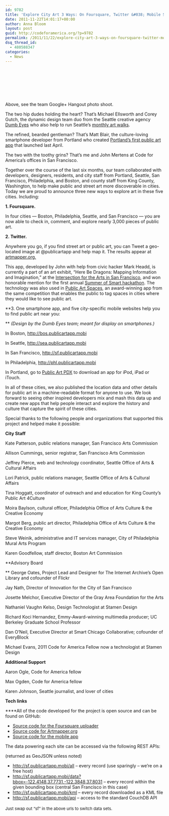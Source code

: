 ```yaml
---
id: 9782
title: 'Explore City Art 3 Ways: On Foursquare, Twitter &#038; Mobile Sites'
date: 2011-11-22T14:01:17+00:00
author: Anna Bloom
layout: post
guid: http://codeforamerica.org/?p=9782
permalink: /2011/11/22/explore-city-art-3-ways-on-foursquare-twitter-mobile-sites/
dsq_thread_id:
  - 480588347
categories:
  - News
---
```

[<img class="alignleft size-large wp-image-9803" title="art-app-team-hangout3" src="http://codeforamerica.org/wp-content/uploads/2011/11/art-app-team-hangout3-1024x246.jpg" alt="" />](http://codeforamerica.org/wp-content/uploads/2011/11/art-app-team-hangout3.jpg)

&nbsp;

&nbsp;

&nbsp;

Above, see the team Google+ Hangout photo shoot.

The two hip dudes holding the heart? That&#8217;s Michael Ellsworth and Corey Gutch, the dynamic design team duo from the Seattle creative agency [Dumb Eyes](http://www.dumbeyes.com/) who also help to run Seattle&#8217;s [monthly art walks](http://seattleartwalks.org/).

The refined, bearded gentleman? That&#8217;s Matt Blair, the culture-loving smartphone developer from Portland who created [Portland&#8217;s first public art app](http://publicartpdx.com/) that launched last April.

The two with the toothy grins? That&#8217;s me and John Mertens at Code for America&#8217;s offices in San Francisco.

Together over the course of the last six months, our team collaborated with developers, designers, residents, and city staff from Portland, Seattle, San Francisco, Philadelphia, and Boston, and county staff from King County, Washington, to help make public and street art more discoverable in cities. Today we are proud to announce three new ways to explore art in these five cities. Including:

**1. Foursquare.**
  
In four cities &#8212; Boston, Philadelphia, Seattle, and San Francisco &#8212; you are now able to check in, comment, and explore nearly 3,000 pieces of public art.

**2. Twitter.**
  
Anywhere you go, if you find street art or public art, you can Tweet a geo-located image at @publicartapp and help map it. The results appear at [artmapper.org.](http://artmapper.org)

This app, developed by John with help from civic hacker Mark Headd, is currently a part of an art exhibit, &#8220;Here Be Dragons: Mapping Information and Imagination,&#8221; at the [Intersection for the Arts in San Francisco](http://www.theintersection.org/calendar/index.php?op=view&id=4280), and won honorable mention for the first annual [Summer of Smart hackathon](http://www.summerofsmart.org/about/). The technology was also used in [Public Art Spaces](http://www.summerofsmart.org/projects/public-art-spaces-2/), an award-winning app from the same competition that enables the public to tag spaces in cities where they would like to see public art.

**3. One smartphone app, and five city-specific mobile websites help you to find public art near you:
  
** _(Design by the Dumb Eyes team; meant for display on smartphones.)_

In Boston, <http://bos.publicartapp.mobi>
  
In Seattle, <http://sea.publicartapp.mobi>
  
In San Francisco, <http://sf.publicartapp.mobi>
  
In Philadelphia, <http://phl.publicartapp.mobi>
  
In Portland, go to [Public Art PDX](http://publicartpdx.com/) to download an app for iPod, iPad or iTouch.

In all of these cities, we also published the location data and other details for public art in a machine-readable format for anyone to use. We look forward to seeing other inspired developers mix and mash this data up and create new apps that help people interact and explore the history and culture that capture the spirit of these cities.

Special thanks to the following people and organizations that supported this project and helped make it possible:

**City Staff**
  
Kate Patterson, public relations manager, San Francisco Arts Commission
  
Allison Cummings, senior registrar, San Francisco Arts Commission
  
Jeffrey Pierce, web and technology coordinator, Seattle Office of Arts & Cultural Affairs
  
Lori Patrick, public relations manager, Seattle Office of Arts & Cultural Affairs
  
Tina Hoggatt, coordinator of outreach and and education for King County&#8217;s Public Art 4Culture
  
Moira Baylson, cultural officer, Philadelphia Office of Arts Culture & the Creative Economy
  
Margot Berg, public art director, Philadelphia Office of Arts Culture & the Creative Economy
  
Steve Weinik, administrative and IT services manager, City of Philadelphia Mural Arts Program
  
Karen Goodfellow, staff director, Boston Art Commission

**Advisory Board
  
** George Oates, Project Lead and Designer for The Internet Archive&#8217;s Open Library and cofounder of Flickr
  
Jay Nath, Director of Innovation for the City of San Francisco
  
Josette Melchor, Executive Director of the Gray Area Foundation for the Arts
  
Nathaniel Vaughn Kelso, Design Technologist at Stamen Design
  
Richard Koci Hernandez, Emmy-Award-winning multimedia producer; UC Berkeley Graduate School Professor
  
Dan O’Neil, Executive Director at Smart Chicago Collaborative; cofounder of EveryBlock
  
Michael Evans, 2011 Code for America Fellow now a technologist at Stamen Design

**Additional Support**
  
Aaron Ogle, Code for America fellow
  
Max Ogden, Code for America fellow
  
Karen Johnson, Seattle journalist, and lover of cities

**Tech links**

****All of the code developed for the project is open source and can be found on GitHub:

  * <a href="https://github.com/mertonium/public_art_finder/blob/master/foursquare_uploader/uploader.rb" target="_blank">Source code for the Foursquare uploader</a>
  * <a href="https://github.com/mertonium/muralmapper" target="_blank">Source code for Artmapper.org</a>
  * <a href="https://github.com/mertonium/public_art_finder/tree/master/viewer_couchapp" target="_blank">Source code for the mobile app</a>

The data powering each site can be accessed via the following REST APIs:
  
(returned as GeoJSON unless noted)

  * <a href="http://sf.publicartapp.mobi/all" target="_blank">http://sf.publicartapp.mobi/all</a> &#8211; every record (use sparingly &#8211; we&#8217;re on a free host)
  * <a href="http://sf.publicartapp.mobi/data?bbox=-122.4148,37.7731,-122.3848,37.8031" target="_blank">http://sf.publicartapp.mobi/data?bbox=-122.4148,37.7731,-122.3848,37.8031</a> &#8211; every record within the given bounding box (central San Francisco in this case)
  * <a href="http://sf.publicartapp.mobi/kml" target="_blank">http://sf.publicartapp.mobi/kml</a> &#8211; every record downloaded as a KML file
  * <a href="http://sf.publicartapp.mobi/api" target="_blank">http://sf.publicartapp.mobi/api</a> &#8211; access to the standard CouchDB API

<div>
  <span style="font-size: small;"><span class="Apple-style-span" style="line-height: 24px;">Just swap out &#8220;sf&#8221; in the above urls to switch data sets.</span></span>
</div>